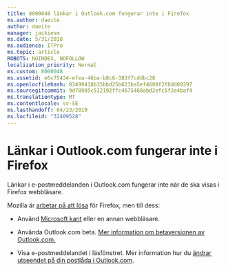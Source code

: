 ```yaml
---
title: 8000048 länkar i Outlook.com fungerar inte i Firefox
ms.author: daeite
author: daeite
manager: jackiesm
ms.date: 5/31/2018
ms.audience: ITPro
ms.topic: article
ROBOTS: NOINDEX, NOFOLLOW
localization_priority: Normal
ms.custom: 8000048
ms.assetid: e6c75434-efea-46ba-b8c6-383f7cddbc28
ms.openlocfilehash: 83499418b35bbd25b623ba5ef4608f2f8dd09397
ms.sourcegitcommit: 9d78905c512192ffc4675468abd2efc5f2e4baf4
ms.translationtype: MT
ms.contentlocale: sv-SE
ms.lasthandoff: 04/23/2019
ms.locfileid: "32409528"
---
```

# <a name="links-in-outlookcom-dont-work-in-firefox"></a>Länkar i Outlook.com fungerar inte i Firefox

Länkar i e-postmeddelanden i Outlook.com fungerar inte när de ska visas i Firefox webbläsare.
  
Mozilla är [arbetar på att lösa](https://go.microsoft.com/fwlink/p/?linkid=2001502&amp;clcid=0x409) för Firefox, men till dess: 
  
- Använd [Microsoft kant](https://go.microsoft.com/fwlink/p/?linkid=2001503&amp;clcid=0x409) eller en annan webbläsare. 
    
- Använda Outlook.com beta. [Mer information om betaversionen av Outlook.com.](https://go.microsoft.com/fwlink/p/?linkid=874356&amp;clcid=0x409)
    
- Visa e-postmeddelandet i läsfönstret. Mer information hur du [ändrar utseendet på din postlåda i Outlook.com](https://go.microsoft.com/fwlink/p/?linkid=2001401&amp;clcid=0x409).
    

